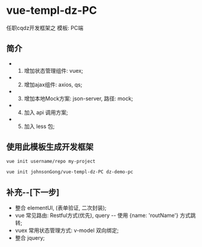 # vue-templ-dz-PC
任职cqdz开发框架之 模板: PC端

## 简介
- 1. 增加状态管理组件: vuex;
- 2. 增加ajax组件: axios, qs;
- 3. 增加本地Mock方案: json-server, 路径: mock;
- 4. 加入 api 调用方案;
- 5. 加入 less 包;

## 使用此模板生成开发框架
``` bash
vue init username/repo my-project

vue init johnsonGong/vue-templ-dz-PC dz-demo-pc
```

## 补充--[下一步]
- 整合 elementUI, (表单验证, 二次封装);
- vue 常见路由: Restful方式(优先), query -- 使用 {name: 'routName'} 方式跳转;
- vuex 常用状态管理方式: v-model 双向绑定;
- 整合 jquery;
